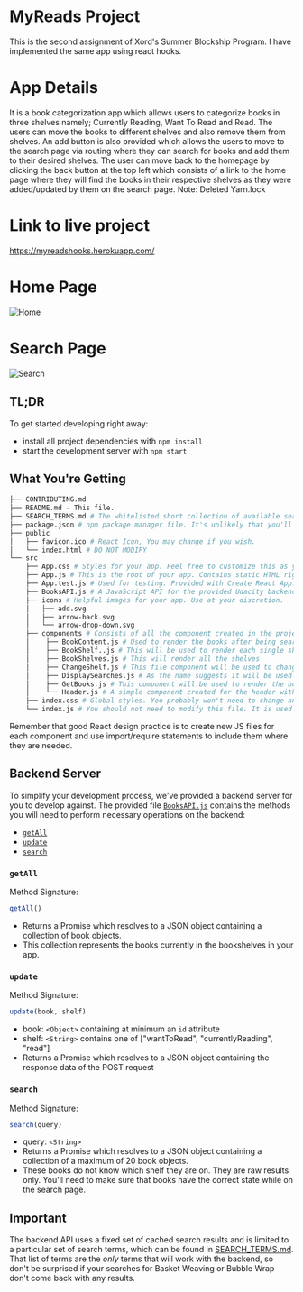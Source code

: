 # MyReads Project

This is the second assignment of Xord's Summer Blockship Program. I have implemented the same app using react hooks.

# App Details
It is a book categorization app which allows users to categorize books in three shelves namely; Currently Reading, Want To Read and Read. The users can move the books to different shelves and also remove them from shelves. An add button is also provided which allows the users to move to the search page via routing where they can search for books and add them to their desired shelves. The user can move back to the homepage by clicking the back button at the top left which consists of a link to the home page where they will find the books in their respective shelves as they were added/updated by them on the search page.
Note: Deleted Yarn.lock

# Link to live project

https://myreadshooks.herokuapp.com/

# Home Page

![Home](https://user-images.githubusercontent.com/60378949/130049808-dc6fe2cc-6303-4296-ab4f-59f831508f1c.PNG)

# Search Page

![Search](https://user-images.githubusercontent.com/60378949/130049852-f0f6fb0b-a5ac-4b8e-8b0f-94f0b42db502.PNG)

## TL;DR

To get started developing right away:

* install all project dependencies with `npm install`
* start the development server with `npm start`

## What You're Getting
```bash
├── CONTRIBUTING.md
├── README.md - This file.
├── SEARCH_TERMS.md # The whitelisted short collection of available search terms for you to use with your app.
├── package.json # npm package manager file. It's unlikely that you'll need to modify this.
├── public
│   ├── favicon.ico # React Icon, You may change if you wish.
│   └── index.html # DO NOT MODIFY
└── src
    ├── App.css # Styles for your app. Feel free to customize this as you desire.
    ├── App.js # This is the root of your app. Contains static HTML right now.
    ├── App.test.js # Used for testing. Provided with Create React App. Testing is encouraged, but not required.
    ├── BooksAPI.js # A JavaScript API for the provided Udacity backend. Instructions for the methods are below.
    ├── icons # Helpful images for your app. Use at your discretion.
    │   ├── add.svg
    │   ├── arrow-back.svg
    │   └── arrow-drop-down.svg
    ├── components # Consists of all the component created in the project
    │    ├── BookContent.js # Used to render the books after being searched
    │    ├── BookShelf..js # This will be used to render each single shelves
    │    ├── BookShelves.js # This will render all the shelves
    │    ├── ChangeShelf.js # This file component will be used to change the shelves of the books according to the users needs and will update the BooksAPI
    │    ├── DisplaySearches.js # As the name suggests it will be used to display the book fetched after a user searches them by entering a term on the search bar 
    │    ├── GetBooks.js # This component will be used to render the books that the users currently has in their shelves
    │    └── Header.js # A simple component created for the header with an assumption that menus might be added in the future
    ├── index.css # Global styles. You probably won't need to change anything here.
    └── index.js # You should not need to modify this file. It is used for DOM rendering only.
```

Remember that good React design practice is to create new JS files for each component and use import/require statements to include them where they are needed.

## Backend Server

To simplify your development process, we've provided a backend server for you to develop against. The provided file [`BooksAPI.js`](src/BooksAPI.js) contains the methods you will need to perform necessary operations on the backend:

* [`getAll`](#getall)
* [`update`](#update)
* [`search`](#search)

### `getAll`

Method Signature:

```js
getAll()
```

* Returns a Promise which resolves to a JSON object containing a collection of book objects.
* This collection represents the books currently in the bookshelves in your app.

### `update`

Method Signature:

```js
update(book, shelf)
```

* book: `<Object>` containing at minimum an `id` attribute
* shelf: `<String>` contains one of ["wantToRead", "currentlyReading", "read"]  
* Returns a Promise which resolves to a JSON object containing the response data of the POST request

### `search`

Method Signature:

```js
search(query)
```

* query: `<String>`
* Returns a Promise which resolves to a JSON object containing a collection of a maximum of 20 book objects.
* These books do not know which shelf they are on. They are raw results only. You'll need to make sure that books have the correct state while on the search page.

## Important
The backend API uses a fixed set of cached search results and is limited to a particular set of search terms, which can be found in [SEARCH_TERMS.md](SEARCH_TERMS.md). That list of terms are the _only_ terms that will work with the backend, so don't be surprised if your searches for Basket Weaving or Bubble Wrap don't come back with any results.

